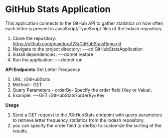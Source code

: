 # GitHub Stats Application

This application connects to the GitHub API to gather statistics on how often each letter is present in JavaScript/TypeScript files of the lodash repository.

1. Clone the repository: https://github.com/mamtora123/GitHubStatsRepo.git
2. Navigate to the project directory:
---cd GitHubStatsApplication
3. Install dependencies:
---dotnet restore
4. Run the application:
---dotnet run

**API Endpoints**
Get Letter Frequency
1. URL: /GitHubStats
2. Method:- GET
3. Query Parameters:-
orderBy- Specify the order field (Key or Value).
4. Example:
---GET /GitHubStats?orderBy=Key

**Usage**
1. Send a GET request to the /GitHubStats endpoint with query parameters to retrieve letter frequency statistics from the lodash repository.
2. you can specify the order field (orderBy) to customize the sorting of the results.


